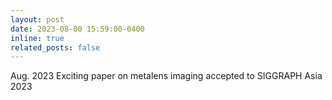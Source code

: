 ```yaml
---
layout: post
date: 2023-08-00 15:59:00-0400
inline: true
related_posts: false
---
```


Aug. 2023	Exciting paper on metalens imaging accepted to SIGGRAPH Asia 2023  
